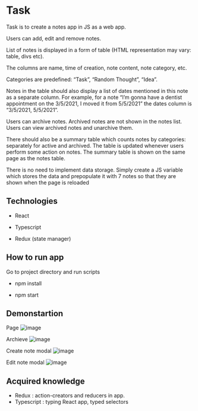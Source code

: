 # Task 
Task is to create a notes app in JS as a web app.

Users can add, edit and remove notes.

List of notes is displayed in a form of table (HTML representation may vary: table, divs etc).

The columns are name, time of creation, note content, note category, etc.

Categories are predefined: “Task”, “Random Thought”, “Idea”.

Notes in the table should also display a list of dates mentioned in this note as a separate column. For example, for a note “I’m gonna have a dentist appointment on the 3/5/2021, I moved it from 5/5/2021” the dates column is “3/5/2021, 5/5/2021”.

Users can archive notes. Archived notes are not shown in the notes list. Users can view archived notes and unarchive them.

There should also be a summary table which counts notes by categories: separately for active and archived. The table is updated whenever users perform some action on notes. The summary table is shown on the same page as the notes table.

There is no need to implement data storage. Simply create a JS variable which stores the data and prepopulate it with 7 notes so that they are shown when the page is reloaded

## Technologies

- React
 
- Typescript
  
- Redux (state manager)
  
## How to run app

Go to project directory and run scripts 

- npm install

- npm start

## Demonstartion

Page
![image](https://github.com/YevheniiKyr/task_1_radency/assets/84139553/7e5b1791-5524-4414-a7e0-51cefd7ec16c)

Archieve 
![image](https://github.com/YevheniiKyr/task_1_radency/assets/84139553/9eefa711-5d89-4da4-88eb-4ec4fce104ae)

Create note modal
![image](https://github.com/YevheniiKyr/task_1_radency/assets/84139553/a441c3bc-4e82-4bbf-b54a-5ebca42c0524)

Edit note modal
![image](https://github.com/YevheniiKyr/task_1_radency/assets/84139553/52ed1a61-6fdc-4775-ba84-c6d0318c255d)

## Acquired knowledge
- Redux : action-creators and reducers in app.
- Typescript : typing React app, typed selectors

  

